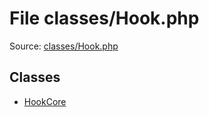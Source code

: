 File classes/Hook.php
=========

Source: [classes/Hook.php](https://github.com/PrestaShop/PrestaShop/blob/1.5.3.1/classes/Hook.php)


Classes
-------

* [HookCore](class.HookCore.md)

